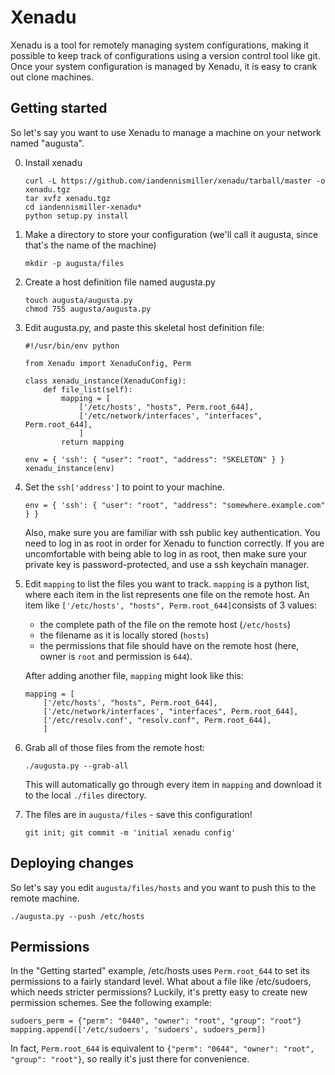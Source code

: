 # Xenadu

Xenadu is a tool for remotely managing system configurations, making it possible to keep track of configurations using a version control tool like git.  Once your system configuration is managed by Xenadu, it is easy to crank out clone machines.

## Getting started

So let's say you want to use Xenadu to manage a machine on your network named "augusta".

0. Install xenadu

    ```
    curl -L https://github.com/iandennismiller/xenadu/tarball/master -o xenadu.tgz
    tar xvfz xenadu.tgz
    cd iandennismiller-xenadu*
    python setup.py install
    ```

1. Make a directory to store your configuration (we'll call it augusta, since that's the name of the machine)

    ```
    mkdir -p augusta/files
    ```

2. Create a host definition file named augusta.py

    ```
    touch augusta/augusta.py
    chmod 755 augusta/augusta.py
    ```

3. Edit augusta.py, and paste this skeletal host definition file:

    ```
    #!/usr/bin/env python

    from Xenadu import XenaduConfig, Perm

    class xenadu_instance(XenaduConfig):
        def file_list(self):
            mapping = [
                ['/etc/hosts', "hosts", Perm.root_644],
                ['/etc/network/interfaces', "interfaces", Perm.root_644],
                ]
            return mapping

    env = { 'ssh': { "user": "root", "address": "SKELETON" } }
    xenadu_instance(env)
    ```

4. Set the `ssh['address']` to point to your machine.

    ```
    env = { 'ssh': { "user": "root", "address": "somewhere.example.com" } }
    ```

    Also, make sure you are familiar with ssh public key authentication.  You need to log in as root in order for Xenadu to function correctly.  If you are uncomfortable with being able to log in as root, then make sure your private key is password-protected, and use a ssh keychain manager.

5. Edit `mapping` to list the files you want to track.  `mapping` is a python list, where each item in the list represents one file on the remote host.  An item like `['/etc/hosts', "hosts", Perm.root_644]`consists of 3 values: 

    - the complete path of the file on the remote host (`/etc/hosts`)
    - the filename as it is locally stored (`hosts`)
    - the permissions that file should have on the remote host (here, owner is `root` and permission is `644`).

    After adding another file, `mapping` might look like this:

    ```
    mapping = [
        ['/etc/hosts', "hosts", Perm.root_644],
        ['/etc/network/interfaces', "interfaces", Perm.root_644],
        ['/etc/resolv.conf', "resolv.conf", Perm.root_644],
        ]
    ```

6. Grab all of those files from the remote host:

    ```
    ./augusta.py --grab-all
    ```

    This will automatically go through every item in `mapping` and download it to the local `./files` directory.

7. The files are in `augusta/files` - save this configuration!

    ```
    git init; git commit -m 'initial xenadu config'
    ```

## Deploying changes

So let's say you edit `augusta/files/hosts` and you want to push this to the remote machine.

```
./augusta.py --push /etc/hosts
```

## Permissions

In the "Getting started" example, /etc/hosts uses `Perm.root_644` to set its permissions to a fairly standard level.  What about a file like /etc/sudoers, which needs stricter permissions?  Luckily, it's pretty easy to create new permission schemes.  See the following example:

```
sudoers_perm = {"perm": "0440", "owner": "root", "group": "root"}
mapping.append(['/etc/sudoers', 'sudoers', sudoers_perm])
```

In fact, `Perm.root_644` is equivalent to `{"perm": "0644", "owner": "root", "group": "root"}`, so really it's just there for convenience.

